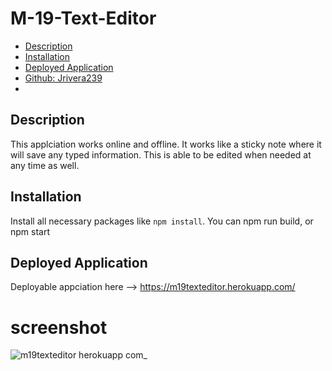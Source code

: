 # M-19-Text-Editor
  - [Description](#description)
  - [Installation](#installation)
  - [Deployed Application](#deployed-application)
  - [Github: Jrivera239](#github-Jrivera239)
  - 
## Description

This applciation works online and offline. It works like a sticky note where it will save any typed information. This is able to be edited when needed at any time as well.


## Installation

Install all necessary packages like `npm install`. You can npm run build, or npm start 


## Deployed Application

Deployable appciation here --> https://m19texteditor.herokuapp.com/


# screenshot
![m19texteditor herokuapp com_](https://user-images.githubusercontent.com/106676739/199858613-01b1f7ae-f078-4bef-8f19-753e6ae7c550.png)

